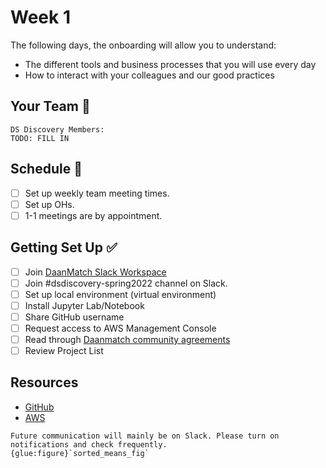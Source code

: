 # Week 1

The following days, the onboarding will allow you to understand:

- The different tools and business processes that you will use every day
- How to interact with your colleagues and our good practices

## Your Team 👥

```{tabbed} Project Lead -  Cara Arellano
DS Discovery Members: 
TODO: FILL IN
```

## Schedule 📅

- [ ] Set up weekly team meeting times.
- [ ] Set up OHs.
- [ ] 1-1 meetings are by appointment.

## Getting Set Up ✅

- [ ] Join [DaanMatch Slack Workspace](https://join.slack.com/t/daanmatch/shared_invite/zt-vznkgg3o-RASqk0VxvaA0l9p1obpYSw)
- [ ] Join #dsdiscovery-spring2022 channel on Slack.
- [ ] Set up local environment (virtual environment)
- [ ] Install Jupyter Lab/Notebook
- [ ] Share GitHub username
- [ ] Request access to AWS Management Console
- [ ] Read through [Daanmatch community agreements](https://docs.google.com/document/d/1Nsei6d38hpcNUd_XusSXsexxaE7faU-5qtLmnCELAo4/edit#)
- [ ] Review Project List

## Resources

- [GitHub](https://github.com/DaanMatch)
- [AWS](https://aws.amazon.com/)

```{note}
Future communication will mainly be on Slack. Please turn on notifications and check frequently.
{glue:figure}`sorted_means_fig`
```
